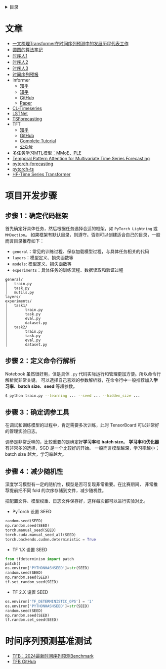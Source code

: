 
<details><summary>目录</summary><p>

- [文章](#文章)
- [项目开发步骤](#项目开发步骤)
    - [步骤 1：确定代码框架](#步骤-1确定代码框架)
    - [步骤 2：定义命令行解析](#步骤-2定义命令行解析)
    - [步骤 3：确定调参工具](#步骤-3确定调参工具)
    - [步骤 4：减少随机性](#步骤-4减少随机性)
- [时间序列预测基准测试](#时间序列预测基准测试)
</p></details><p></p>


# 文章

* [一文梳理Transformer在时间序列预测中的发展历程代表工作](https://mp.weixin.qq.com/s/OjK7Q7DSoTM_p1MLye9RWw)
* [圆圆的算法笔记](https://mp.weixin.qq.com/mp/appmsgalbum?__biz=MzIyOTUyMDIwNg==&action=getalbum&album_id=2339781350876332033&scene=173&from_msgid=2247487281&from_itemidx=1&count=3&nolastread=1#wechat_redirect)
* [时序人1](https://mp.weixin.qq.com/mp/appmsgalbum?__biz=Mzg3NDUwNTM3MA==&action=getalbum&album_id=1565545072782278657&scene=173&from_msgid=2247484974&from_itemidx=1&count=3&nolastread=1#wechat_redirect)
* [时序人2](https://mp.weixin.qq.com/mp/appmsgalbum?__biz=Mzg3NDUwNTM3MA==&action=getalbum&album_id=1588681516295979011&scene=173&from_msgid=2247484974&from_itemidx=1&count=3&nolastread=1#wechat_redirect)
* [时序人3](https://mp.weixin.qq.com/mp/appmsgalbum?__biz=MzU4NTA1MDk4MA==&action=getalbum&album_id=1401576921242337281&scene=173&from_msgid=2247526075&from_itemidx=2&count=3&nolastread=1#wechat_redirect)
* [时间序列预报](https://mp.weixin.qq.com/mp/appmsgalbum?__biz=MzkzMTMyMDQ0Mw==&action=getalbum&album_id=2512078794435133440&scene=173&from_msgid=2247485132&from_itemidx=2&count=3&nolastread=1#wechat_redirect)
* Informer
    - [知乎](https://zhuanlan.zhihu.com/p/355133560)
    - [知乎](https://zhuanlan.zhihu.com/p/499399526)
    - [GitHub](https://github.com/zhouhaoyi/Informer2020)
    - [Paper](https://arxiv.org/abs/2012.07436)
* [CL-Timeseries](https://github.com/kashif/CL_Timeseries)
* [LSTNet](https://github.com/laiguokun/LSTNet)
* [TSForecasting](https://github.com/rakshitha123/TSForecasting)
* TFT
    - [知乎](https://zhuanlan.zhihu.com/p/514287527)
    - [GitHub](https://github.com/google-research/google-research/tree/master/tft)
    - [Complete Tutorial](https://towardsdatascience.com/temporal-fusion-transformer-time-series-forecasting-with-deep-learning-complete-tutorial-d32c1e51cd91)
    - [公众号](https://mp.weixin.qq.com/s/0AXSOgivCytHKTCmpPJfFg)
* [多任务学习MTL模型：MMoE、PLE](https://zhuanlan.zhihu.com/p/425209494)
* [Temporal Pattern Attention for Multivariate Time Series Forecasting](https://github.com/shunyaoshih/TPA-LSTM)
* [pytorch-forecasting](https://github.com/jdb78/pytorch-forecasting)
* [pytorch-ts](https://github.com/zalandoresearch/pytorch-ts)
* [HF-Time Series Transformer](https://huggingface.co/docs/transformers/main/en/model_doc/time_series_transformer)

# 项目开发步骤

## 步骤 1：确定代码框架

首先确定好具体任务，然后根据任务选择合适的框架，如 `PyTorch Lightning` 或 `MMDection`。
如果框架有默认目录，则遵守。否则可以创建适合自己的目录，一般而言目录推荐如下：

* `general`：常见的训练过程、保存加载模型过程，与具体任务相关的代码
* `layers`：模型定义、损失函数等
* `models`: 模型定义、损失函数等
* `experiments`：具体任务的训练流程、数据读取和验证过程

```
general/
│   train.py
│   task.py
│   mutils.py
layers/
experiments/
│   task1/
│        train.py
│        task.py
│        eval.py
│        dataset.py
│   task2/
│        train.py
│        task.py
│        eval.py
│        dataset.py
```

## 步骤 2：定义命令行解析

Notebook 虽然很好用，但是具体 `.py` 代码实际运行和管理更加方便。所以命令行解析就非常关键。
可以选择自己喜欢的参数解析器，在命令行中一般推荐加入**学习率**、**batch size**、**seed** 等超参数。

```bash
$ python train.py --learning ... --seed ... --hidden_size ...
```

## 步骤 3：确定调参工具

在调试和训练模型的过程中，肯定需要多次训练，此时 TensorBoard 可以非常好的管理实验日志。

调参是非常乏味的，比较重要的是确定好**学习率**和 **batch size**。
**学习率**和**优化器**有非常多的选择，SGD 是一个比较好的开始。
一般而言模型越深，学习率越小；batch size 越大，学习率越大。

## 步骤 4：减少随机性

深度学习模型有一定的随机性，模型是否可复现非常重要。在比赛期间，
非常推荐提前把不同 fold 的次序存储到文件，减少随机性。

把配置文件、模型权重、日志文件保存好，这样每次都可以进行实验对比。

* PyTorch 设置 SEED

```python
random.seed(SEED)
np.random.seed(SEED)
torch.manual_seed(SEED)
torch.cuda.manual_seed_all(SEED)
torch.backends.cudnn.deterministic = True
```

* TF 1.X 设置 SEED

```python
from tfdeterminism import patch
patch()
os.environ['PYTHONHASHSEED']=str(SEED)
random.seed(SEED)
np.random.seed(SEED)
tf.set_random_seed(SEED)
```

* TF 2.X 设置 SEED

```python
os.environ['TF_DETERMINISTIC_OPS'] = '1'
os.environ['PYTHONHASHSEED']=str(SEED)
random.seed(SEED)
np.random.seed(SEED)
tf.random.set_seed(SEED)
```

# 时间序列预测基准测试

* [TFB：2024最新时间序列预测Benchmark](https://mp.weixin.qq.com/s/IPY2QwJ68YIrclMi2JtkMA)
* [TFB GitHub](https://github.com/decisionintelligence/TFB)
